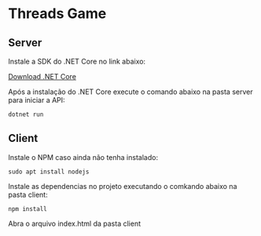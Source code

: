 # Threads Game

## Server

Instale a SDK do .NET Core no link abaixo:

[Download .NET Core](https://dotnet.microsoft.com/download)

Após a instalação do .NET Core execute o comando abaixo na pasta server para iniciar a API:

    dotnet run

## Client


Instale o NPM caso ainda não tenha instalado:

    sudo apt install nodejs

Instale as dependencias no projeto executando o comkando abaixo na pasta client:

    npm install

Abra o arquivo index.html da pasta client